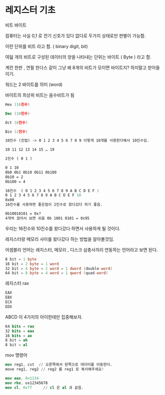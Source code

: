 # 레지스터 기초

비트 바이트

컴퓨터는 사실 0,1 로 전기 신호가 있다 없다로 두가지 상태로만 판별이 가능함.

이런 단위를 비트 라고 함. ( binary digit, bit)

여덟 개의 비트로 구성된 데이터의 양을 나타내는 단위는 바이트 ( Byte ) 라고 함.

계란 한판 , 연필 한다스 같이 그냥 왜 8개의 비트가 모이면 바이트지? 하지말고 받아들이기.

워드는 2 바이트를 의미 (word)

바이트의 최상위 비트는 음수비트가 됨

```nasm
Hex (16진수)

Dec (10진수)

Oct (8진수)

Bin (2진수)

10진수 (진법) -> 0 1 2 3 4 5 6 7 8 9 이렇게 10개를 사용한다해서 10진수임.

10 11 12 13 14 15 … 19

2진수 ( 0 1 )

0 1 10
0b0 0b1 0b10 0b11 0b100
0b10 = 2
0b100 = 4

16진수  ( 0 1 2 3 4 5 6 7 8 9 A B C D E F )
0 1 2 3 4 5 6 7 8 9 A B C D E F 10
0x00
16진수를 사용하면 좋은점이 2진수로 왔다갔다 하기 좋음.

0b10010101 = 0x?
4개씩 끊어서 보면 쉬움 0b 1001 0101 = 0x95
```

우리는 16진수와 10진수를 왔다갔다 하면서 사용하게 될 것이다.

레지스터랑 메모리 사이를 왔다갔다 하는 방법을 알아볼것임.

어셈블리 언어는 레지스터, 메모리 , 디스크 삼총사끼리 연동하는 언어라고 보면 된다.

```nasm
8 bit = 1 byte
16 bit = 2 byte = 1 word
32 bit = 4 byte = 2 word = 1 dword (double-word)
64 bit = 8 byte = 4 word = 1 qword (quad-word)
```

레지스터 rax

```nasm
EAX
EBX
ECX
EDX
```

ABCD 이 4가지의 아이한테만 집중해보자.

```nasm
64 bits = rax
32 bits = eax
16 bits = ax
8 bit = ah
8 bit = al
```

mov 명령어

```nasm
mov reg1, cst  // 오른쪽에서 왼쪽으로 데이터를 이동한다.
move reg1, reg2 // reg2 를 reg1 로 복사해주세요!

mov eax, 0x1234
mov rbx, ox12345678
mov cl, 0xff     // cl 은 al 과 같음.
```